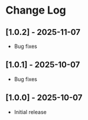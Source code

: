 # Change Log

## [1.0.2] - 2025-11-07
- Bug fixes

## [1.0.1] - 2025-10-07
- Bug fixes

## [1.0.0] - 2025-10-07
- Initial release
